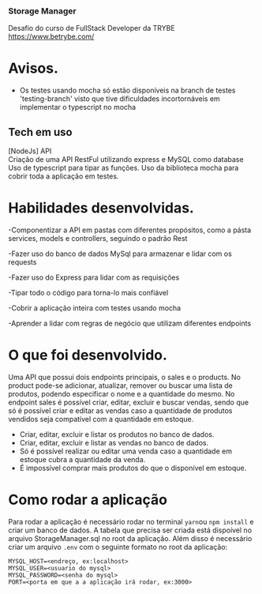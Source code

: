 ### Storage Manager

Desafio do curso de FullStack Developer da TRYBE https://www.betrybe.com/

# Avisos.
- Os testes usando mocha só estão disponíveis na branch de testes 'testing-branch' visto que tive dificuldades incortornáveis em implementar o typescript no mocha

## Tech em uso

[NodeJs] API </br>
Criação de uma API RestFul utilizando express e MySQL como database </br>
Uso de typescript para tipar as funções.
Uso da biblioteca mocha para cobrir toda a aplicação em testes.


# Habilidades desenvolvidas.

-Componentizar a API em pastas com diferentes propósitos, como a pásta services, models e controllers, seguindo o padrão Rest </br>

-Fazer uso do banco de dados MySql para armazenar e lidar com os requests </br>

-Fazer uso do Express para lidar com as requisições </br>

-Tipar todo o código para torna-lo mais confiável </br>

-Cobrir a aplicação inteira com testes usando mocha </br>

-Aprender a lidar com regras de negócio que utilizam diferentes endpoints </br>


# O que foi desenvolvido.

Uma API que possui dois endpoints principais, o sales e o products. No product pode-se adicionar, atualizar, remover ou buscar uma lista de produtos, podendo especificar o nome e a quantidade do mesmo. No endpoint sales é possível criar, editar, excluir e buscar vendas, sendo que só é possível criar e editar as vendas caso a quantidade de produtos vendidos seja compatível com a quantidade em estoque.

  - Criar, editar, excluir e listar os produtos no banco de dados.
  - Criar, editar, excluir e listar as vendas no banco de dados.
  - Só é possível realizar ou editar uma venda caso a quantidade em estoque cubra a quantidade da venda.
  - É impossível comprar mais produtos do que o disponível em estoque.

# Como rodar a aplicação

Para rodar a aplicação é necessário rodar no terminal `yarn`ou `npm install` e criar um banco de dados. A tabela que precisa ser criada está dispoível no arquivo StorageManager.sql no root da aplicação.
Além disso é necessário criar um arquivo `.env` com o seguinte formato no root da aplicação:
```
MYSQL_HOST=<endreço, ex:localhost>
MYSQL_USER=<usuario do mysql>
MYSQL_PASSWORD=<senha do mysql>
PORT=<porta em que a a aplicação irá rodar, ex:3000>
```
